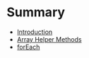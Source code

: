 # Summary

* [Introduction](README.md)
* [Array Helper Methods](chapter1.md)
* [forEach](foreach.md)

